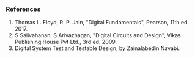 ### References

1. Thomas L. Floyd, R. P. Jain, "Digital Fundamentals", Pearson, 11th ed. 2017.
2. S Salivahanan, S Arivazhagan, "Digital Circuits and Design", Vikas Publishing House Pvt Ltd., 3rd ed. 2009.
3. Digital System Test and Testable Design, by Zainalabedin Navabi.
